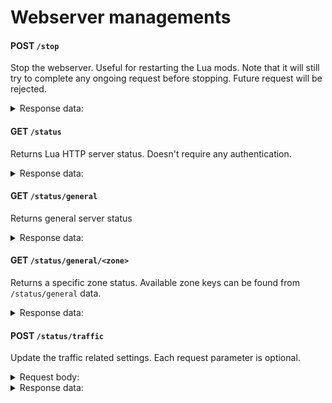 # Webserver managements

#### POST `/stop`

Stop the webserver. Useful for restarting the Lua mods. Note that it will still try to complete any ongoing request before stopping. Future request will be rejected.

<details>
<summary>Response data:</summary>

Returns `200 OK` for successful stop command. Will output `Webserver stopped` in the log to confirm the full webserver shutdown.

</details>

#### GET `/status`

Returns Lua HTTP server status. Doesn't require any authentication.

<details>
<summary>Response data:</summary>

Returns `200 OK` if ready to accept connection:

```json
{ "status": "ok" }
```

Returns `503 Service Unavailable` if not ready to accept any connection:

```json
{ "status": "not ready" }
```

</details>

#### GET `/status/general`

Returns general server status

<details>
<summary>Response data:</summary>

```json
{
  "data": {
    "ZoneStates": [
      {
        "BusTransportRate": 0.0,
        "NumResidents": 42,
        "ZoneKey": "Ara",
        "FoodSupplyRate": 0.0,
        "GarbageCollectRate": 0.0,
        "PolicePatrolRate": 0.0
      },
      {
        "BusTransportRate": 0.0,
        "NumResidents": 11,
        "ZoneKey": "Gwangjin",
        "FoodSupplyRate": 0.0,
        "GarbageCollectRate": 0.0,
        "PolicePatrolRate": 0.0
      },
      {
        "BusTransportRate": 0.0,
        "NumResidents": 64,
        "ZoneKey": "Gangjung",
        "FoodSupplyRate": 0.0,
        "GarbageCollectRate": 0.0,
        "PolicePatrolRate": 0.0
      },
      {
        "BusTransportRate": 0.0,
        "NumResidents": 63,
        "ZoneKey": "Jeju",
        "FoodSupplyRate": 0.0,
        "GarbageCollectRate": 0.0,
        "PolicePatrolRate": 0.0
      },
      {
        "BusTransportRate": 0.0,
        "NumResidents": 24,
        "ZoneKey": "Hallim",
        "FoodSupplyRate": 0.0,
        "GarbageCollectRate": 0.0,
        "PolicePatrolRate": 0.0
      },
      {
        "BusTransportRate": 0.0,
        "NumResidents": 31,
        "ZoneKey": "Seongsan",
        "FoodSupplyRate": 0.0,
        "GarbageCollectRate": 0.0,
        "PolicePatrolRate": 0.0
      },
      {
        "BusTransportRate": 0.0,
        "NumResidents": 20,
        "ZoneKey": "Gapa",
        "FoodSupplyRate": 0.0,
        "GarbageCollectRate": 0.0,
        "PolicePatrolRate": 0.0
      }
    ],
    "GarbageCollectRate": 0.0,
    "NumResidents": 255,
    "PolicePatrolRate": 0.0,
    "ServerPlatformTimeSeconds": 16793104.642075,
    "FoodSupplyRate": 0.0,
    "BusTransportRate": 0.0,
    "FPS": 75
  }
}
```

</details>

#### GET `/status/general/<zone>`

Returns a specific zone status. Available zone keys can be found from `/status/general` data.

<details>
<summary>Response data:</summary>

```json
{
  "data": {
    "FoodSupplyRate": 0.0,
    "BusTransportRate": 0.0,
    "GarbageCollectRate": 0.0,
    "NumResidents": 65,
    "ZoneKey": "Gangjung",
    "PolicePatrolRate": 0.0
  }
}
```

</details>

#### POST `/status/traffic`

Update the traffic related settings. Each request parameter is optional.

<details>
<summary>Request body:</summary>

```json
{
  "NPCVehicleDensity": 1.0,
  "MaxVehiclePerPlayer": 10
}
```

</details>

<details>
<summary>Response data:</summary>

```json
{ "status": "ok" }
```

</details>
